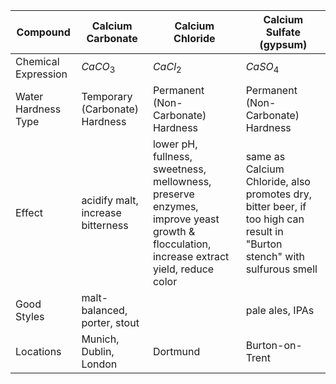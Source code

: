 Compound | Calcium Carbonate | Calcium Chloride | Calcium Sulfate (gypsum)
--|--|--|--
Chemical Expression | $CaCO_3$ | $CaCl_2$ | $CaSO_4$
Water Hardness Type | Temporary (Carbonate) Hardness | Permanent (Non-Carbonate) Hardness | Permanent (Non-Carbonate) Hardness
Effect | acidify malt, increase bitterness | lower pH, fullness, sweetness, mellowness, preserve enzymes, improve yeast growth & flocculation, increase extract yield, reduce color | same as Calcium Chloride, also promotes dry, bitter beer, if too high can result in "Burton stench" with sulfurous smell 
Good Styles | malt-balanced, porter, stout | | pale ales, IPAs 
Locations | Munich, Dublin, London | Dortmund | Burton-on-Trent
